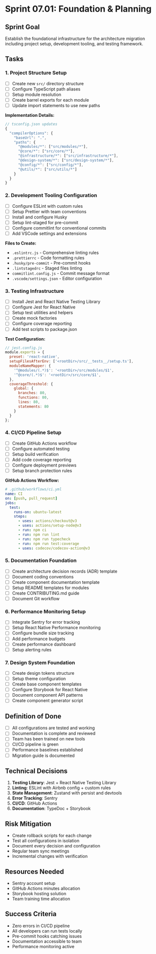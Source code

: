 # Sprint 07.01: Foundation & Planning

## Sprint Goal
Establish the foundational infrastructure for the architecture migration including project setup, development tooling, and testing framework.

## Tasks

### 1. Project Structure Setup
- [ ] Create new `src/` directory structure
- [ ] Configure TypeScript path aliases
- [ ] Setup module resolution
- [ ] Create barrel exports for each module
- [ ] Update import statements to use new paths

**Implementation Details:**
```typescript
// tsconfig.json updates
{
  "compilerOptions": {
    "baseUrl": ".",
    "paths": {
      "@modules/*": ["src/modules/*"],
      "@core/*": ["src/core/*"],
      "@infrastructure/*": ["src/infrastructure/*"],
      "@design-system/*": ["src/design-system/*"],
      "@config/*": ["src/config/*"],
      "@utils/*": ["src/utils/*"]
    }
  }
}
```

### 2. Development Tooling Configuration
- [ ] Configure ESLint with custom rules
- [ ] Setup Prettier with team conventions
- [ ] Install and configure Husky
- [ ] Setup lint-staged for pre-commit
- [ ] Configure commitlint for conventional commits
- [ ] Add VSCode settings and extensions

**Files to Create:**
- `.eslintrc.js` - Comprehensive linting rules
- `.prettierrc` - Code formatting rules
- `.husky/pre-commit` - Pre-commit hooks
- `.lintstagedrc` - Staged files linting
- `commitlint.config.js` - Commit message format
- `.vscode/settings.json` - Editor configuration

### 3. Testing Infrastructure
- [ ] Install Jest and React Native Testing Library
- [ ] Configure Jest for React Native
- [ ] Setup test utilities and helpers
- [ ] Create mock factories
- [ ] Configure coverage reporting
- [ ] Add test scripts to package.json

**Test Configuration:**
```javascript
// jest.config.js
module.exports = {
  preset: 'react-native',
  setupFilesAfterEnv: ['<rootDir>/src/__tests__/setup.ts'],
  moduleNameMapper: {
    '^@modules/(.*)$': '<rootDir>/src/modules/$1',
    '^@core/(.*)$': '<rootDir>/src/core/$1',
  },
  coverageThreshold: {
    global: {
      branches: 80,
      functions: 80,
      lines: 80,
      statements: 80
    }
  }
};
```

### 4. CI/CD Pipeline Setup
- [ ] Create GitHub Actions workflow
- [ ] Configure automated testing
- [ ] Setup build verification
- [ ] Add code coverage reporting
- [ ] Configure deployment previews
- [ ] Setup branch protection rules

**GitHub Actions Workflow:**
```yaml
# .github/workflows/ci.yml
name: CI
on: [push, pull_request]
jobs:
  test:
    runs-on: ubuntu-latest
    steps:
      - uses: actions/checkout@v3
      - uses: actions/setup-node@v3
      - run: npm ci
      - run: npm run lint
      - run: npm run typecheck
      - run: npm run test:coverage
      - uses: codecov/codecov-action@v3
```

### 5. Documentation Foundation
- [ ] Create architecture decision records (ADR) template
- [ ] Document coding conventions
- [ ] Create component documentation template
- [ ] Setup README templates for modules
- [ ] Create CONTRIBUTING.md guide
- [ ] Document Git workflow

### 6. Performance Monitoring Setup
- [ ] Integrate Sentry for error tracking
- [ ] Setup React Native Performance monitoring
- [ ] Configure bundle size tracking
- [ ] Add performance budgets
- [ ] Create performance dashboard
- [ ] Setup alerting rules

### 7. Design System Foundation
- [ ] Create design tokens structure
- [ ] Setup theme configuration
- [ ] Create base component templates
- [ ] Configure Storybook for React Native
- [ ] Document component API patterns
- [ ] Create component generator script

## Definition of Done
- [ ] All configurations are tested and working
- [ ] Documentation is complete and reviewed
- [ ] Team has been trained on new tools
- [ ] CI/CD pipeline is green
- [ ] Performance baselines established
- [ ] Migration guide is documented

## Technical Decisions
1. **Testing Library**: Jest + React Native Testing Library
2. **Linting**: ESLint with Airbnb config + custom rules
3. **State Management**: Zustand with persist and devtools
4. **Error Tracking**: Sentry
5. **CI/CD**: GitHub Actions
6. **Documentation**: TypeDoc + Storybook

## Risk Mitigation
- Create rollback scripts for each change
- Test all configurations in isolation
- Document every decision and configuration
- Regular team sync meetings
- Incremental changes with verification

## Resources Needed
- Sentry account setup
- GitHub Actions minutes allocation
- Storybook hosting solution
- Team training time allocation

## Success Criteria
- Zero errors in CI/CD pipeline
- All developers can run tests locally
- Pre-commit hooks catching issues
- Documentation accessible to team
- Performance monitoring active